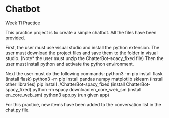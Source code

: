 # Chatbot
Week 11 Practice 


This practice project is to create a simple chatbot. All the files have been provided.

First, the user must use visual studio and install the python extension. The user must download the project files and save them to the folder in visual studio. (Note* the user must unzip the ChatterBot-soacy_fixed file) Then the user must install python and activate the python environment. 

Next the user must do the following commands: 
python3 -m pip install flask (install flask)
python3 -m pip install pandas numpy matplotlib sklearn (install other libraries)
pip install ./ChatterBot-spacy_fixed (install ChatterBot-spacy_fixed)
python -m spacy download en_core_web_sm (install en_core_web_sm)
python3 app.py (run given app) 


For this practice, new items have been added to the conversation list in the chat.py file. 
